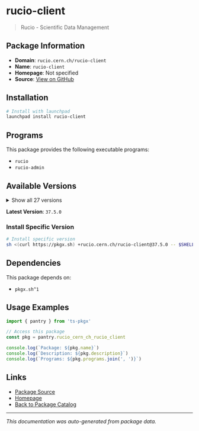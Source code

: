 # rucio-client

> Rucio - Scientific Data Management

## Package Information

- **Domain**: `rucio.cern.ch/rucio-client`
- **Name**: `rucio-client`
- **Homepage**: Not specified
- **Source**: [View on GitHub](https://github.com/pkgxdev/pantry/tree/main/projects/rucio.cern.ch/rucio-client/package.yml)

## Installation

```bash
# Install with launchpad
launchpad install rucio-client
```

## Programs

This package provides the following executable programs:

- `rucio`
- `rucio-admin`

## Available Versions

<details>
<summary>Show all 27 versions</summary>

- `37.5.0`, `37.4.0`, `37.3.0`, `37.2.0`, `37.1.0`
- `37.0.0`, `36.5.0`, `36.4.0`, `36.3.0`, `36.2.0`
- `36.1.0`, `35.7.0`, `35.6.1`, `35.6.0`, `35.5.0`
- `35.4.1`, `35.4.0`, `35.3.0`, `35.2.1`, `35.2.0`
- `35.1.1`, `35.1.0`, `35.0.1`, `35.0.0`, `34.6.0`
- `34.5.0`, `34.4.3`

</details>

**Latest Version**: `37.5.0`

### Install Specific Version

```bash
# Install specific version
sh <(curl https://pkgx.sh) +rucio.cern.ch/rucio-client@37.5.0 -- $SHELL -i
```

## Dependencies

This package depends on:

- `pkgx.sh^1`

## Usage Examples

```typescript
import { pantry } from 'ts-pkgx'

// Access this package
const pkg = pantry.rucio_cern_ch_rucio_client

console.log(`Package: ${pkg.name}`)
console.log(`Description: ${pkg.description}`)
console.log(`Programs: ${pkg.programs.join(', ')}`)
```

## Links

- [Package Source](https://github.com/pkgxdev/pantry/tree/main/projects/rucio.cern.ch/rucio-client/package.yml)
- [Homepage](#)
- [Back to Package Catalog](../package-catalog.md)

---

*This documentation was auto-generated from package data.*
